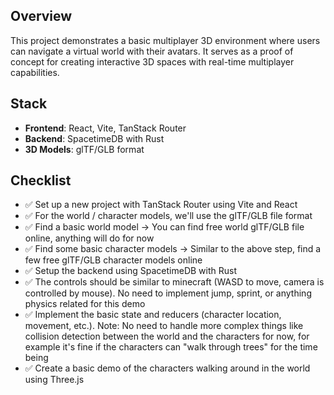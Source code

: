 ## Overview

This project demonstrates a basic multiplayer 3D environment where users can navigate a virtual world with their avatars. It serves as a proof of concept for creating interactive 3D spaces with real-time multiplayer capabilities.

## Stack

- **Frontend**: React, Vite, TanStack Router
- **Backend**: SpacetimeDB with Rust
- **3D Models**: glTF/GLB format

## Checklist

- ✅ Set up a new project with TanStack Router using Vite and React
- ✅ For the world / character models, we'll use the glTF/GLB file format
- ✅ Find a basic world model → You can find free world glTF/GLB file online, anything will do for now
- ✅ Find some basic character models → Similar to the above step, find a few free glTF/GLB character models online
- ✅ Setup the backend using SpacetimeDB with Rust
- ✅ The controls should be similar to minecraft (WASD to move, camera is controlled by mouse). No need to implement jump, sprint, or anything physics related for this demo
- ✅ Implement the basic state and reducers (character location, movement, etc.). Note: No need to handle more complex things like collision detection between the world and the characters for now, for example it's fine if the characters can "walk through trees" for the time being
- ✅ Create a basic demo of the characters walking around in the world using Three.js



